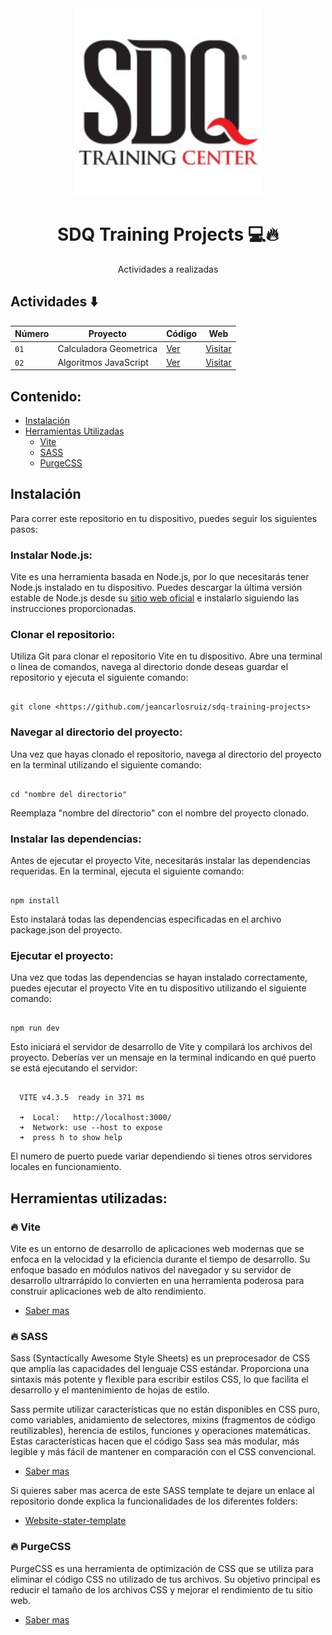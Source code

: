 <div align="center">

<img alt="Imagen logo de la empresa SDQ Training" src="sdq-image.jpg" width="300" />

# SDQ Training Projects 💻🔥

Actividades a realizadas

</div>

## Actividades ⬇️

| Número | Proyecto               | Código                                                                                                 | Web                                                        |
| ------ | ---------------------- | ------------------------------------------------------------------------------------------------------ | ---------------------------------------------------------- |
| `01`   | Calculadora Geometrica | [Ver](https://github.com/jeancarlosruiz/sdq-training-projects/tree/main/01-calculadora-area-perimetro) | [Visitar](https://calculadora-geometrica-sdq.netlify.app/) |
| `02`   | Algoritmos JavaScript  | [Ver](https://github.com/jeancarlosruiz/sdq-training-projects/tree/main/02-algoritmos-javascript)      | [Visitar](https://javascript-algoritmos.netlify.app/)      |

## Contenido:

- [Instalación](#instalación)
- [Herramientas Utilizadas](#herramientas-utilizadas)
  - [Vite](#vite)
  - [SASS](#sass)
  - [PurgeCSS](#purgecss)

## Instalación

Para correr este repositorio en tu dispositivo, puedes seguir los siguientes pasos:

### Instalar Node.js:

Vite es una herramienta basada en Node.js, por lo que necesitarás tener Node.js instalado en tu dispositivo. Puedes descargar la última versión estable de Node.js desde su [sitio web oficial](https://nodejs.org/en) e instalarlo siguiendo las instrucciones proporcionadas.

### Clonar el repositorio:

Utiliza Git para clonar el repositorio Vite en tu dispositivo. Abre una terminal o línea de comandos, navega al directorio donde deseas guardar el repositorio y ejecuta el siguiente comando:

```console

git clone <https://github.com/jeancarlosruiz/sdq-training-projects>

```

### Navegar al directorio del proyecto:

Una vez que hayas clonado el repositorio, navega al directorio del proyecto en la terminal utilizando el siguiente comando:

```console

cd "nombre del directorio"

```

Reemplaza "nombre del directorio" con el nombre del proyecto clonado.

### Instalar las dependencias:

Antes de ejecutar el proyecto Vite, necesitarás instalar las dependencias requeridas. En la terminal, ejecuta el siguiente comando:

```console

npm install

```

Esto instalará todas las dependencias especificadas en el archivo package.json del proyecto.

### Ejecutar el proyecto:

Una vez que todas las dependencias se hayan instalado correctamente, puedes ejecutar el proyecto Vite en tu dispositivo utilizando el siguiente comando:

```console

npm run dev

```

Esto iniciará el servidor de desarrollo de Vite y compilará los archivos del proyecto. Deberías ver un mensaje en la terminal indicando en qué puerto se está ejecutando el servidor:

```console

  VITE v4.3.5  ready in 371 ms

  ➜  Local:   http://localhost:3000/
  ➜  Network: use --host to expose
  ➜  press h to show help

```

El numero de puerto puede variar dependiendo si tienes otros servidores locales en funcionamiento.

## Herramientas utilizadas:

### 🔥 Vite

Vite es un entorno de desarrollo de aplicaciones web modernas que se enfoca en la velocidad y la eficiencia durante el tiempo de desarrollo. Su enfoque basado en módulos nativos del navegador y su servidor de desarrollo ultrarrápido lo convierten en una herramienta poderosa para construir aplicaciones web de alto rendimiento.

- [Saber mas](https://vitejs.dev/)

### 🔥 SASS

Sass (Syntactically Awesome Style Sheets) es un preprocesador de CSS que amplía las capacidades del lenguaje CSS estándar. Proporciona una sintaxis más potente y flexible para escribir estilos CSS, lo que facilita el desarrollo y el mantenimiento de hojas de estilo.

Sass permite utilizar características que no están disponibles en CSS puro, como variables, anidamiento de selectores, mixins (fragmentos de código reutilizables), herencia de estilos, funciones y operaciones matemáticas. Estas características hacen que el código Sass sea más modular, más legible y más fácil de mantener en comparación con el CSS convencional.

- [Saber mas](https://sass-lang.com/)

Si quieres saber mas acerca de este SASS template te dejare un enlace al repositorio donde explica la funcionalidades de los diferentes folders:

- [Website-stater-template](https://github.com/jeancarlosruiz/website-starter-template/blob/master/README.md)

### 🔥 PurgeCSS

PurgeCSS es una herramienta de optimización de CSS que se utiliza para eliminar el código CSS no utilizado de tus archivos. Su objetivo principal es reducir el tamaño de los archivos CSS y mejorar el rendimiento de tu sitio web.

- [Saber mas](https://purgecss.com/)
